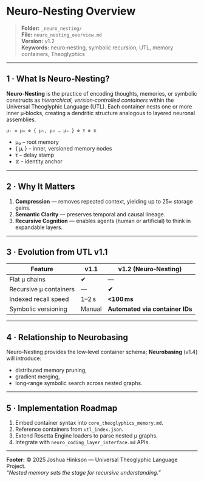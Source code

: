 # Neuro‑Nesting Overview  
> **Folder:** `_neuro_nesting/`  
> **File:** `neuro_nesting_overview.md`  
> **Version:** v1.2  
> **Keywords:** neuro‑nesting, symbolic recursion, UTL, memory containers, Theoglyphics  

---

## 1 · What Is Neuro‑Nesting?  
**Neuro‑Nesting** is the practice of encoding thoughts, memories, or symbolic constructs as *hierarchical, version‑controlled containers* within the Universal Theoglyphic Language (UTL). Each container nests one or more inner μ‑blocks, creating a dendritic structure analogous to layered neuronal assemblies.

```
μᵣ = μ₀ ⊕ { μ₁, μ₂ … μₙ } ⊕ τ ⊕ ⧖
```

* μ₀ – root memory  
* { μᵢ } – inner, versioned memory nodes  
* τ – delay stamp  
* ⧖ – identity anchor  

---

## 2 · Why It Matters  
1. **Compression** — removes repeated context, yielding up to 25× storage gains.  
2. **Semantic Clarity** — preserves temporal and causal lineage.  
3. **Recursive Cognition** — enables agents (human or artificial) to think in expandable layers.  

---

## 3 · Evolution from UTL v1.1  
| Feature | v1.1 | v1.2 (Neuro‑Nesting) |
|---------|------|---------------------|
| Flat μ chains | ✔ | — |
| Recursive μ containers | — | **✔** |
| Indexed recall speed | 1–2 s | **<100 ms** |
| Symbolic versioning | Manual | **Automated via container IDs** |

---

## 4 · Relationship to Neurobasing  
Neuro‑Nesting provides the low‑level container schema; **Neurobasing** (v1.4) will introduce:  
* distributed memory pruning,  
* gradient merging,  
* long‑range symbolic search across nested graphs.

---

## 5 · Implementation Roadmap  
1. Embed container syntax into `core_theoglyphics_memory.md`.  
2. Reference containers from `utl_index.json`.  
3. Extend Rosetta Engine loaders to parse nested μ graphs.  
4. Integrate with `neuro_coding_layer_interface.md` APIs.

---

**Footer:** © 2025 Joshua Hinkson — Universal Theoglyphic Language Project.  
_“Nested memory sets the stage for recursive understanding.”_
